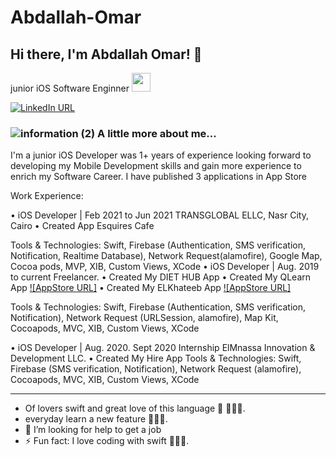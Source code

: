 
# Abdallah-Omar
<h2> Hi there, I'm Abdallah Omar! 👋</h2>
<p>junior iOS  Software Enginner </a><img src="https://media.giphy.com/media/WUlplcMpOCEmTGBtBW/giphy.gif" width="30"> 
</p>

[![LinkedIn URL](https://img.shields.io/static/v1?color=blue&label=linkedin&logo=linkedin&logoColor=white&style=for-the-badge&message=Connect)](https://www.linkedin.com/in/abdallah-omar-21b829165?lipi=urn%3Ali%3Apage%3Ad_flagship3_profile_view_base_contact_details%3BRZ3eoZ9aRd2yi2JK9uiLqA%3D%3D)

### ![information (2)](https://user-images.githubusercontent.com/41602889/146625378-ef93b978-e468-4ce1-a1eb-ac1ba7aa3aa0.png) A little more about me...  

I'm a junior iOS Developer was 1+ years of experience looking forward to developing my Mobile
Development skills and gain more experience to enrich my Software Career.
I have published 3 applications in App Store

Work Experience:

• iOS Developer | Feb 2021 to Jun 2021 TRANSGLOBAL ELLC, Nasr City, Cairo
• Created App Esquires Cafe

Tools & Technologies: Swift, Firebase (Authentication, SMS verification, Notification, Realtime Database),
Network Request(alamofire), Google Map, Cocoa pods, MVP, XIB, Custom Views, XCode
• iOS Developer | Aug. 2019 to current Freelancer.
• Created My DIET HUB App
• Created My QLearn App [![AppStore URL]](https://apps.apple.com/us/app/q-learn/id1530297744)
• Created My ELKhateeb App [![AppStore URL]](https://apps.apple.com/us/app/elkhateeb/id1489806912?l=ar&ls=1&fbclid=IwAR1YSRZBh4tsQ2mJEYlXIYOICQmNpSxV7YdDLM7KXYR79Fje1A3qHq3h4Wg)

Tools & Technologies: Swift, Firebase (Authentication, SMS verification, Notification), Network Request (URLSession, alamofire), Map Kit, Cocoapods, MVC, XIB, Custom Views, XCode

• iOS Developer | Aug. 2020. Sept 2020
Internship ElMnassa Innovation & Development LLC.
• Created My Hire App
Tools & Technologies: Swift, Firebase (SMS verification, Notification), Network Request (alamofire),
Cocoapods, MVC, XIB, Custom Views, XCode


<hr/>

-  Of lovers swift and great love of this language  🧑🏻‍💻.
-  everyday learn a new feature 🧑🏻‍💻.
- 🤔 I’m looking for help to get a  job
- ⚡ Fun fact: I love coding with swift  🧑🏻‍💻.
